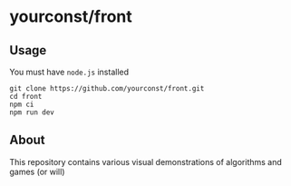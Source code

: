 # yourconst/front

## Usage
You must have `node.js` installed

```
git clone https://github.com/yourconst/front.git
cd front
npm ci
npm run dev
```

## About
This repository contains various visual demonstrations of algorithms and games (or will)
